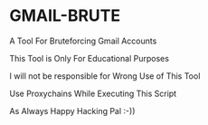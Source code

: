 # GMAIL-BRUTE

A Tool For Bruteforcing Gmail Accounts

This Tool is Only For Educational Purposes

I will not be responsible for Wrong Use of This Tool

Use Proxychains While Executing This Script

As Always Happy Hacking Pal :-))
